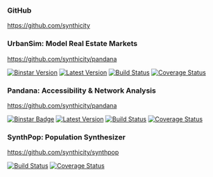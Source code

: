 ### GitHub

https://github.com/synthicity

### UrbanSim: Model Real Estate Markets

https://github.com/synthicity/pandana

[![Binstar Version](https://binstar.org/synthicity/urbansim/badges/version.svg)](https://binstar.org/synthicity/urbansim)
[![Latest Version](https://pypip.in/version/urbansim/badge.svg?text=pypi)](https://pypi.python.org/pypi/urbansim/)
[![Build Status](https://travis-ci.org/synthicity/urbansim.svg?branch=master)](https://travis-ci.org/synthicity/urbansim)
[![Coverage Status](https://img.shields.io/coveralls/synthicity/urbansim.svg)](https://coveralls.io/r/synthicity/urbansim?branch=master)

### Pandana: Accessibility & Network Analysis

https://github.com/synthicity/pandana

[![Binstar Badge](https://binstar.org/synthicity/pandana/badges/version.svg)](https://binstar.org/synthicity/pandana)
[![Latest Version](https://pypip.in/version/pandana/badge.svg?text=pypi)](https://pypi.python.org/pypi/pandana/)
[![Build Status](https://travis-ci.org/synthicity/pandana.svg?branch=master)](https://travis-ci.org/synthicity/pandana)
[![Coverage Status](https://img.shields.io/coveralls/synthicity/pandana.svg)](https://coveralls.io/r/synthicity/pandana?branch=master)

### SynthPop: Population Synthesizer

https://github.com/synthicity/synthpop

[![Build Status](https://travis-ci.org/synthicity/synthpop.svg?branch=master)](https://travis-ci.org/synthicity/synthpop)
[![Coverage Status](https://img.shields.io/coveralls/synthicity/synthpop.svg)](https://coveralls.io/r/synthicity/synthpop?branch=master)
